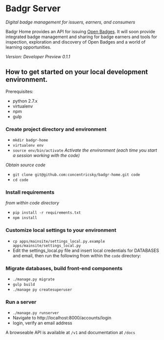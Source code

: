 # Badgr Server
*Digital badge management for issuers, earners, and consumers*

Badgr Home provides an API for issuing [Open Badges](http://openbadges.org). It will soon provide integrated badge management and sharing for badge earners and tools for inspection, exploration and discovery of Open Badges and a world of learning opportunities.

*Version: Developer Preview 0.1.1*

## How to get started on your local development environment.
Prerequisites:

  * python 2.7.x
  * virtualenv
  * npm
  * gulp

### Create project directory and environment
* `mkdir badgr-home`
* `virtualenv env`
* `source env/bin/activate` *Activate the environment (each time you start a session working with the code)*

*Obtain source code*
* `git clone git@github.com:concentricsky/badgr-home.git code`
* `cd code`

### Install requirements
 *from within code directory* 

* `pip install -r requirements.txt`
* `npm install`

### Customize local settings to your environment
* `cp apps/mainsite/settings_local.py.example apps/mainsite/settings_local.py`
* Edit the settings_local.py file and insert local credentials for DATABASES and email, then run the following from within the `code` directory:

### Migrate databases, build front-end components
* `./manage.py migrate`
* `gulp build`
* `./manage py createsuperuser`

### Run a server
* `./manage.py runserver`
* Navigate to http://localhost:8000/accounts/login
* login, verify an email address

A browseable API is available at `/v1` and documentation at `/docs`

